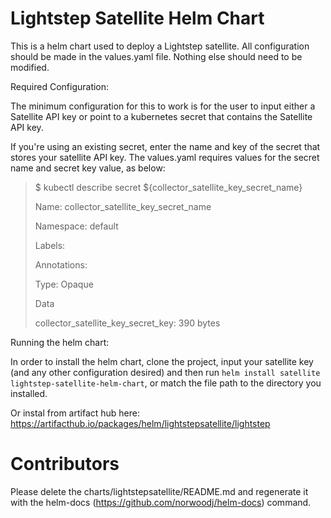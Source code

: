 # Lightstep Satellite Helm Chart

This is a helm chart used to deploy a Lightstep satellite.  All configuration should be made in the values.yaml file.  Nothing else should need to be modified.

Required Configuration:

The minimum configuration for this to work is for the user to input either a Satellite API key or point to a kubernetes secret that contains the Satellite API key.

If you're using an existing secret, enter the name and key of the secret that stores your satellite API key.  The values.yaml requires values for the secret name and secret key value, as below:

 > $ kubectl describe secret ${collector_satellite_key_secret_name}
 >
 > Name:         collector_satellite_key_secret_name
 >
 > Namespace:    default
 >
 > Labels:       <none>
 >
 > Annotations:  <none>
 >
 > Type:  Opaque
 >
 > Data
 > 
 > collector_satellite_key_secret_key:  390 bytes


Running the helm chart:

In order to install the helm chart, clone the project, input your satellite key (and any other configuration desired) and then run  `helm install satellite lightstep-satellite-helm-chart`, or match the file path to the directory you installed.

Or instal from artifact hub here: https://artifacthub.io/packages/helm/lightstepsatellite/lightstep



# Contributors

Please delete the charts/lightstepsatellite/README.md and regenerate it with the helm-docs (https://github.com/norwoodj/helm-docs) command.
